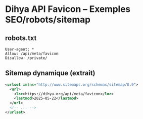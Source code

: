 # Dihya API Favicon – Exemples SEO/robots/sitemap

## robots.txt
```
User-agent: *
Allow: /api/meta/favicon
Disallow: /private/
```

## Sitemap dynamique (extrait)
```xml
<urlset xmlns="http://www.sitemaps.org/schemas/sitemap/0.9">
  <url>
    <loc>https://dihya.org/api/meta/favicon</loc>
    <lastmod>2025-05-22</lastmod>
  </url>
  <!-- ... -->
</urlset>
```
